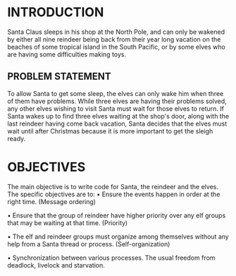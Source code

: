 # INTRODUCTION
Santa Claus sleeps in his shop at the North Pole, and can only be wakened by either all nine reindeer being back from their year long vacation on the beaches of some tropical island in the South Pacific, or by some elves who are having some difficulties making toys.

## PROBLEM STATEMENT
To allow Santa to get some sleep, the elves can only wake him when three of them have problems. While three elves are having their problems solved, any other elves wishing to visit Santa must wait for those elves to return.
If Santa wakes up to find three elves waiting at the shop's door, along with the last reindeer having come back vacation, Santa decides that the elves must wait until after Christmas because it is more important to get the sleigh ready.

# OBJECTIVES
The main objective is to write code for Santa, the reindeer and the elves.
The specific objectives are to:
•	Ensure the events happen in order at the right time. (Message ordering)

•	Ensure that the group of reindeer have higher priority over any elf groups that may be waiting at that time. (Priority)

•	The elf and reindeer groups must organize among themselves without any help from a Santa thread or process. (Self-organization)

•	Synchronization between various processes. The usual freedom from deadlock, livelock and starvation.
